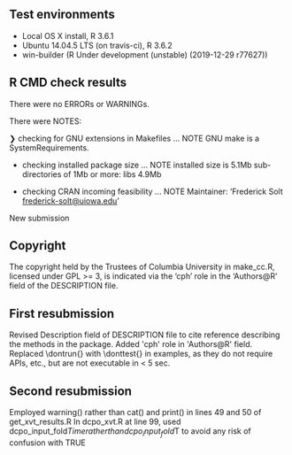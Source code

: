 ## Test environments
* Local OS X install, R 3.6.1
* Ubuntu 14.04.5 LTS (on travis-ci), R 3.6.2
* win-builder (R Under development (unstable) (2019-12-29 r77627))

## R CMD check results
There were no ERRORs or WARNINGs.

There were NOTES:

❯ checking for GNU extensions in Makefiles ... NOTE
  GNU make is a SystemRequirements.
  
* checking installed package size ... NOTE
  installed size is  5.1Mb
  sub-directories of 1Mb or more:
  libs   4.9Mb
  
* checking CRAN incoming feasibility ... NOTE
Maintainer: ‘Frederick Solt <frederick-solt@uiowa.edu>’

New submission

## Copyright
The copyright held by the Trustees of Columbia University in make_cc.R, licensed under GPL >= 3, is indicated via the ‘cph’ role in the ‘Authors@R’ field of the DESCRIPTION file.

## First resubmission
Revised Description field of DESCRIPTION file to cite reference describing the methods in the package. Added 'cph' role in 'Authors@R' field.  Replaced \dontrun{} with \donttest{} in examples, as they do not require APIs, etc., but are not executable in < 5 sec.

## Second resubmission
Employed warning() rather than cat() and print() in lines 49 and 50 of get_xvt_results.R
In dcpo_xvt.R at line 99, used dcpo_input_fold$Time rather than dcpo_input_fold$T to avoid any risk of confusion with TRUE
